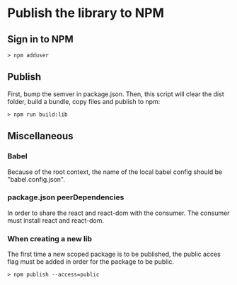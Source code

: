 # Publish the library to NPM

## Sign in to NPM

``` Nodejs
> npm adduser
```

## Publish

First, bump the semver in package.json. Then, this script will clear the dist folder, build a bundle, copy files and publish to npm:

``` Nodejs
> npm run build:lib
```

## Miscellaneous

### Babel

Because of the root context, the name of the local babel config should be "babel.config.json".

### package.json peerDependencies

In order to share the react and react-dom with the consumer. The consumer must install react and react-dom.

### When creating a new lib

The first time a new scoped package is to be published, the public acces flag must be added in order for the package to be public.

``` Nodejs
> npm publish --access=public
```

